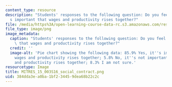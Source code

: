 ```yaml
---
content_type: resource
description: "Students' responses to the following question: Do you feel it\u2019\
  s important that wages and productivity rises together?"
file: /media/https%3A/open-learning-course-data-rc.s3.amazonaws.com/res-15-003-shaping-the-future-of-work-15-662x-spring-2016/384dda3ea0ba1bf234459dea68b22c2c_MITRES_15_003S16_social_contract.png
file_type: image/png
image_metadata:
  caption: "Students' responses to the following question: Do you feel it\u2019s important\
    \ that wages and productivity rises together?"
  credit: ''
  image-alt: 'Pie chart showing the following data: 85.9% Yes, it''s important that
    wages and productivity rises together; 5.8% No, it''s not important that wages
    and productivity rises together; 8.3% I am not sure.'
resourcetype: Image
title: MITRES_15_003S16_social_contract.png
uid: 384dda3e-a0ba-1bf2-3445-9dea68b22c2c
---
```

